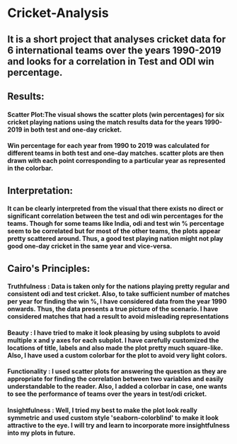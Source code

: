 # Cricket-Analysis
## It is a short project that analyses cricket data for 6 international teams over the years 1990-2019 and looks for a correlation in Test and ODI win percentage.

## Results:
#### Scatter Plot:The visual shows the scatter plots (win percentages) for six cricket playing nations using the match results data for the years 1990-2019 in both test and one-day cricket.
#### Win percentage for each year from 1990 to 2019 was calculated for different teams in both test and one-day matches. scatter plots are then drawn with each point corresponding to a particular year as represented in the colorbar.

## Interpretation:
#### It can be clearly interpreted from the visual that there exists no direct or significant correlation between the test and odi win percentages for the teams. Though for some teams like India, odi and test win % percentage seem to be correlated but for most of the other teams, the plots appear pretty scattered around. Thus, a good test playing nation might not play good one-day cricket in the same year and vice-versa.

## Cairo's Principles:
#### Truthfulness : Data is taken only for the nations playing pretty regular and consistent odi and test cricket. Also, to take sufficient number of matches per year for finding the win %, I have considered data from the year 1990 onwards. Thus, the data presents a true picture of the scenario. I have considered matches that had a result to avoid misleading representations

#### Beauty : I have tried to make it look pleasing by using subplots to avoid multiple x and y axes for each subplot. I have carefully customized the locations of title, labels and also made the plot pretty much square-like. Also, I have used a custom colorbar for the plot to avoid very light colors.

#### Functionality : I used scatter plots for answering the question as they are appropriate for finding the correlation between two variables and easily understandable to the reader. Also, I added a colorbar in case, one wants to see the performance of teams over the years in test/odi cricket.

#### Insightfulness : Well, I tried my best to make the plot look really symmetric and used custom style 'seaborn-colorblind' to make it look attractive to the eye. I will try and learn to incorporate more insightfulness into my plots in future.
